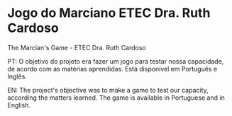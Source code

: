 # Jogo do Marciano ETEC Dra. Ruth Cardoso
The Marcian's Game - ETEC Dra. Ruth Cardoso

PT: O objetivo do projeto era fazer um jogo para testar nossa capacidade, de acordo com as matérias aprendidas. Está disponível em Português e Inglês.

EN: The project's objective was to make a game to test our capacity, according the matters learned. The game is available in Portuguese and in English.
